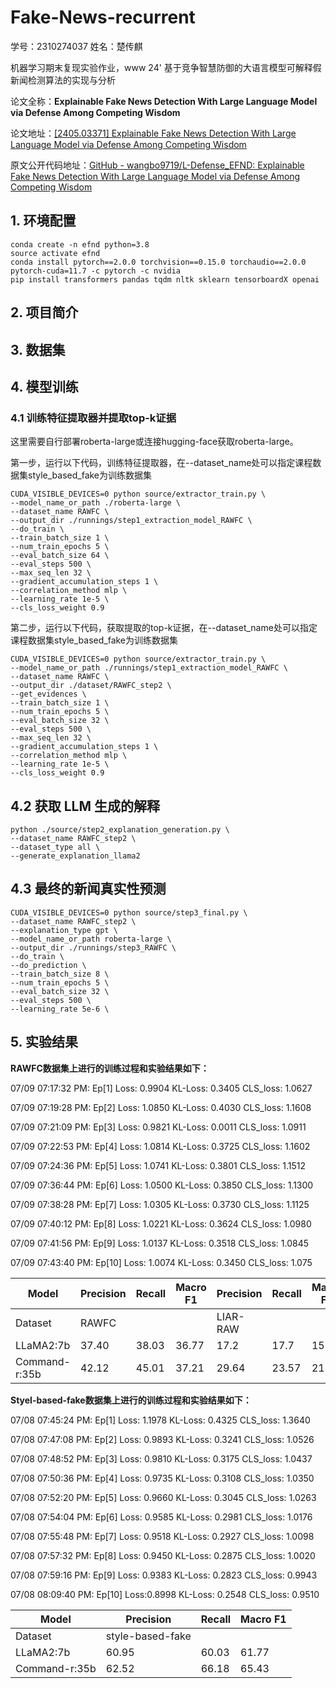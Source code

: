 # Fake-News-recurrent

学号：2310274037                   姓名：楚传麒

机器学习期末复现实验作业，www 24'  基于竞争智慧防御的大语言模型可解释假新闻检测算法的实现与分析 

论文全称：**Explainable Fake News Detection With Large Language Model via Defense Among Competing Wisdom**

论文地址：[[2405.03371] Explainable Fake News Detection With Large Language Model via Defense Among Competing Wisdom](https://arxiv.org/abs/2405.03371)

原文公开代码地址：[GitHub - wangbo9719/L-Defense_EFND: Explainable Fake News Detection With Large Language Model via Defense Among Competing Wisdom](https://github.com/wangbo9719/L-Defense_EFND)

## 1. 环境配置

```
conda create -n efnd python=3.8
source activate efnd
conda install pytorch==2.0.0 torchvision==0.15.0 torchaudio==2.0.0 pytorch-cuda=11.7 -c pytorch -c nvidia
pip install transformers pandas tqdm nltk sklearn tensorboardX openai
```

## 2. 项目简介

## 3. 数据集

## 4. 模型训练

### 4.1 训练特征提取器并提取top-k证据

这里需要自行部署roberta-large或连接hugging-face获取roberta-large。

第一步，运行以下代码，训练特征提取器，在--dataset_name处可以指定课程数据集style_based_fake为训练数据集

```
CUDA_VISIBLE_DEVICES=0 python source/extractor_train.py \
--model_name_or_path ./roberta-large \
--dataset_name RAWFC \
--output_dir ./runnings/step1_extraction_model_RAWFC \
--do_train \
--train_batch_size 1 \
--num_train_epochs 5 \
--eval_batch_size 64 \
--eval_steps 500 \
--max_seq_len 32 \
--gradient_accumulation_steps 1 \
--correlation_method mlp \
--learning_rate 1e-5 \
--cls_loss_weight 0.9
```

第二步，运行以下代码，获取提取的top-k证据，在--dataset_name处可以指定课程数据集style_based_fake为训练数据集

```
CUDA_VISIBLE_DEVICES=0 python source/extractor_train.py \
--model_name_or_path ./runnings/step1_extraction_model_RAWFC \
--dataset_name RAWFC \
--output_dir ./dataset/RAWFC_step2 \
--get_evidences \
--train_batch_size 1 \
--num_train_epochs 5 \
--eval_batch_size 32 \
--eval_steps 500 \
--max_seq_len 32 \
--gradient_accumulation_steps 1 \
--correlation_method mlp \
--learning_rate 1e-5 \
--cls_loss_weight 0.9
```

## 4.2 获取 LLM 生成的解释

```
python ./source/step2_explanation_generation.py \
--dataset_name RAWFC_step2 \
--dataset_type all \
--generate_explanation_llama2
```

## 4.3 最终的新闻真实性预测

```
CUDA_VISIBLE_DEVICES=0 python source/step3_final.py \
--dataset_name RAWFC_step2 \
--explanation_type gpt \
--model_name_or_path roberta-large \
--output_dir ./runnings/step3_RAWFC \
--do_train \
--do_prediction \
--train_batch_size 8 \
--num_train_epochs 5 \
--eval_batch_size 32 \
--eval_steps 500 \
--learning_rate 5e-6 \
```

## 5. 实验结果

**RAWFC数据集上进行的训练过程和实验结果如下：**

07/09 07:17:32  PM: Ep[1] Loss: 0.9904 KL-Loss: 0.3405 CLS_loss: 1.0627

07/09 07:19:28  PM: Ep[2] Loss: 1.0850 KL-Loss: 0.4030 CLS_loss: 1.1608

07/09 07:21:09  PM: Ep[3] Loss: 0.9821 KL-Loss: 0.0011 CLS_loss: 1.0911

07/09 07:22:53  PM: Ep[4] Loss: 1.0814 KL-Loss: 0.3725 CLS_loss: 1.1602

07/09 07:24:36  PM:  Ep[5] Loss: 1.0741 KL-Loss: 0.3801 CLS_loss: 1.1512

07/09 07:36:44  PM: Ep[6] Loss: 1.0500 KL-Loss: 0.3850 CLS_loss: 1.1300

07/09 07:38:28  PM: Ep[7] Loss: 1.0305 KL-Loss: 0.3730 CLS_loss: 1.1125

07/09 07:40:12  PM: Ep[8] Loss: 1.0221 KL-Loss: 0.3624 CLS_loss: 1.0980

07/09 07:41:56  PM: Ep[9] Loss: 1.0137 KL-Loss: 0.3518 CLS_loss: 1.0845

07/09 07:43:40  PM: Ep[10] Loss: 1.0074 KL-Loss: 0.3450 CLS_loss: 1.075

| Model         | Precision | Recall | Macro F1 | Precision | Recall | Macro F1 |
| ------------- | --------- | ------ | -------- | --------- | ------ | -------- |
| Dataset       | RAWFC     |        |          | LIAR-RAW  |        |          |
| LLaMA2:7b     | 37.40     | 38.03  | 36.77    | 17.2      | 17.7   | 15.14    |
| Command-r:35b | 42.12     | 45.01  | 37.21    | 29.64     | 23.57  | 21.99    |

**Styel-based-fake数据集上进行的训练过程和实验结果如下：**

07/08 07:45:24  PM: Ep[1] Loss: 1.1978 KL-Loss: 0.4325 CLS_loss: 1.3640

07/08 07:47:08  PM: Ep[2] Loss: 0.9893 KL-Loss: 0.3241 CLS_loss: 1.0526

07/08 07:48:52  PM:  Ep[3] Loss: 0.9810 KL-Loss: 0.3175 CLS_loss: 1.0437

07/08 07:50:36  PM: Ep[4] Loss: 0.9735 KL-Loss: 0.3108 CLS_loss: 1.0350

07/08 07:52:20  PM: Ep[5] Loss: 0.9660 KL-Loss: 0.3045 CLS_loss: 1.0263

07/08 07:54:04  PM: Ep[6] Loss: 0.9585 KL-Loss: 0.2981 CLS_loss: 1.0176

07/08 07:55:48  PM: Ep[7] Loss: 0.9518 KL-Loss: 0.2927 CLS_loss: 1.0098

07/08 07:57:32  PM: Ep[8] Loss: 0.9450 KL-Loss: 0.2875 CLS_loss: 1.0020

07/08 07:59:16  PM: Ep[9] Loss: 0.9383 KL-Loss: 0.2823 CLS_loss: 0.9943

07/08 08:09:40  PM:  Ep[10] Loss:0.8998 KL-Loss: 0.2548 CLS_loss: 0.9510

| Model         | Precision        | Recall | Macro F1 |
| ------------- | ---------------- | ------ | -------- |
| Dataset       | style-based-fake |        |          |
| LLaMA2:7b     | 60.95            | 60.03  | 61.77    |
| Command-r:35b | 62.52            | 66.18  | 65.43    |